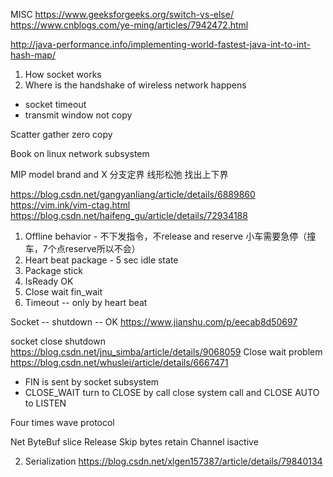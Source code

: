 MISC https://www.geeksforgeeks.org/switch-vs-else/
https://www.cnblogs.com/ye-ming/articles/7942472.html

http://java-performance.info/implementing-world-fastest-java-int-to-int-hash-map/




1. How socket works
2. Where is the handshake of wireless network happens

* socket timeout 
* transmit window not copy

Scatter gather zero copy

Book on linux network subsystem


MIP model brand and X 分支定界 线形松弛 找出上下界


https://blog.csdn.net/gangyanliang/article/details/6889860
https://vim.ink/vim-ctag.html
https://blog.csdn.net/haifeng_gu/article/details/72934188

1. Offline behavior - 不下发指令，不release and reserve 小车需要急停（撞车，7个点reserve所以不会）	
2. Heart beat package - 5 sec idle state
3. Package stick 
4. IsReady OK
5. Close wait fin_wait
6. Timeout -- only by heart beat

Socket -- shutdown -- OK
https://www.jianshu.com/p/eecab8d50697


socket close shutdown
https://blog.csdn.net/jnu_simba/article/details/9068059
Close wait problem
https://blog.csdn.net/whuslei/article/details/6667471

* FIN is sent by socket subsystem
* CLOSE_WAIT turn to CLOSE by call close system call and CLOSE AUTO to LISTEN 

Four times wave protocol 

Net ByteBuf slice
Release
Skip bytes
retain
Channel isactive



2. Serialization
https://blog.csdn.net/xlgen157387/article/details/79840134

